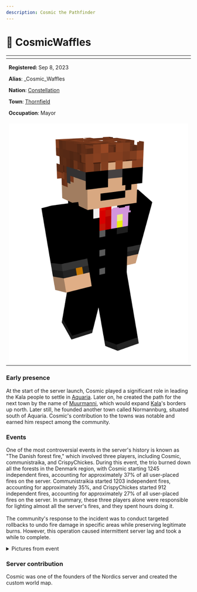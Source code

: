 ```yaml
---
description: Cosmic the Pathfinder
---
```


# 👤 CosmicWaffles

<table data-view="cards" data-full-width="false"><thead><tr><th></th></tr></thead><tbody><tr><td><p><strong>Registered:</strong> Sep 8, 2023</p><p><strong>Alias</strong>: _Cosmic_Waffles</p><p><strong>Nation</strong>: <a href="../nations/present-nations/constellation.md">Constellation</a></p><p><strong>Town</strong>: <a href="../towns/finland-region/province-of-garvia/thornfield.md">Thornfield</a></p><p><strong>Occupation</strong>: Mayor</p></td></tr><tr><td><img src="../../../.gitbook/assets/_Cosmic_Waffles-skin.png" alt="CosmicWaffles skin"></td></tr></tbody></table>

### Early presence

At the start of the server launch, Cosmic played a significant role in leading the Kala people to settle in [Aquaria](../towns/finland-region/aquaria/). Later on, he created the path for the next town by the name of [Muurmanni](../towns/finland-region/muurmanni.md), which would expand [Kala](../nations/absent-nations/kala.md)'s borders up north. Later still, he founded another town called Normannburg, situated south of Aquaria. Cosmic's contribution to the towns was notable and earned him respect among the community.

### Events

One of the most controversial events in the server's history is known as "The Danish forest fire," which involved three players, including Cosmic, communistraika, and CrispyChickes. During this event, the trio burned down all the forests in the Denmark region, with Cosmic starting 1245 independent fires, accounting for approximately 37% of all user-placed fires on the server. Communistraikia started 1203 independent fires, accounting for approximately 35%, and CrispyChickes started 912 independent fires, accounting for approximately 27% of all user-placed fires on the server. In summary, these three players alone were responsible for lighting almost all the server's fires, and they spent hours doing it.\
\
The community's response to the incident was to conduct targeted rollbacks to undo fire damage in specific areas while preserving legitimate burns. However, this operation caused intermittent server lag and took a while to complete.

<details>

<summary>Pictures from event</summary>

<img src="../../../.gitbook/assets/image (57).png" alt="" data-size="original"><img src="../../../.gitbook/assets/image (58).png" alt="" data-size="original">

</details>

### Server contribution

Cosmic was one of the founders of the Nordics server and created the custom world map.
